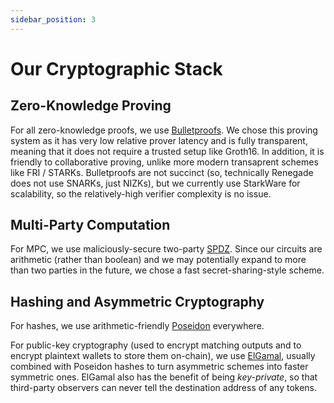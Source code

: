 ```yaml
---
sidebar_position: 3
---
```


# Our Cryptographic Stack

## Zero-Knowledge Proving

For all zero-knowledge proofs, we use
[Bulletproofs](https://eprint.iacr.org/2017/1066). We chose this proving system
as it has very low relative prover latency and is fully transparent, meaning
that it does not require a trusted setup like Groth16. In addition, it is
friendly to collaborative proving, unlike more modern transaprent schemes like
FRI / STARKs. Bulletproofs are not succinct (so, technically Renegade does not
use SNARKs, just NIZKs), but we currently use StarkWare for scalability, so the
relatively-high verifier complexity is no issue.

## Multi-Party Computation

For MPC, we use maliciously-secure two-party
[SPDZ](https://eprint.iacr.org/2011/535). Since our circuits are arithmetic
(rather than boolean) and we may potentially expand to more than two parties in
the future, we chose a fast secret-sharing-style scheme.

## Hashing and Asymmetric Cryptography

For hashes, we use arithmetic-friendly
[Poseidon](https://eprint.iacr.org/2019/458) everywhere.

For public-key cryptography (used to encrypt matching outputs and to encrypt
plaintext wallets to store them on-chain), we use
[ElGamal](https://wwwmayr.in.tum.de/konferenzen/Jass05/courses/1/papers/meier_paper.pdf),
usually combined with Poseidon hashes to turn asymmetric schemes into faster
symmetric ones. ElGamal also has the benefit of being *key-private*, so that
third-party observers can never tell the destination address of any tokens.

